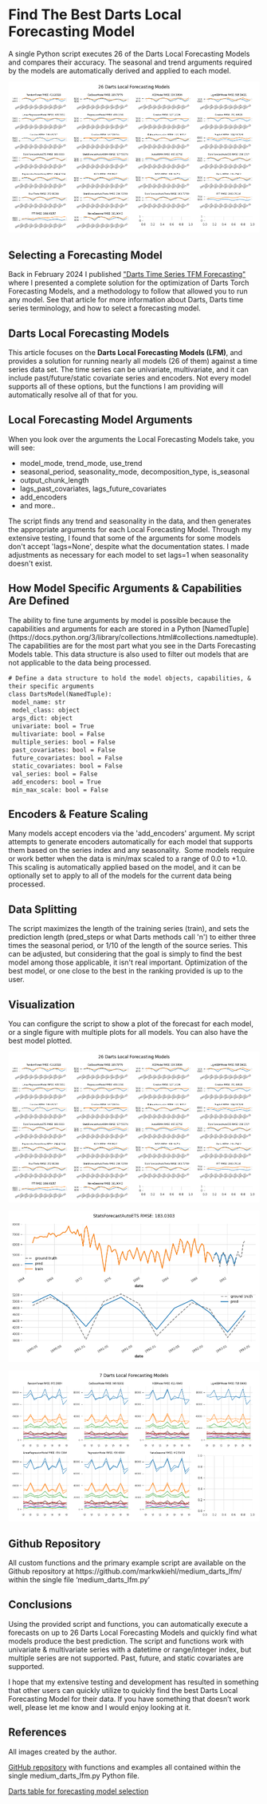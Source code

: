 # Find The Best Darts Local Forecasting Model

<p>A single Python script executes 26 of the Darts Local Forecasting Models and compares their accuracy. The seasonal and trend arguments required by the models are automatically derived and applied to each model.</p>
<p><img src="https://github.com/markwkiehl/medium_darts_lfm/blob/e7a091cf212321a17408f34c3c4adf948deeb125/assets/darts_25x_dataset_LFM_plot(1).png" alt="cover image" title="cover image"></p>

## Selecting a Forecasting Model
Back in February 2024 I published ["Darts Time Series TFM Forecasting"](https://medium.com/@markwkiehl/darts-time-series-tfm-forecasting-8275ccc93a43) where I presented a complete solution for the optimization of Darts Torch Forecasting Models, and a methodology to follow that allowed you to run any model. See that article for more information about Darts, Darts time series terminology, and how to select a forecasting model.

## Darts Local Forecasting Models
<p>This article focuses on the <b>Darts Local Forecasting Models (LFM)</b>, and provides a solution for running nearly all models (26 of them) against a time series data set. The time series can be univariate, multivariate, and it can include past/future/static covariate series and encoders. Not every model supports all of these options, but the functions I am providing will automatically resolve all of that for you.
</p>

## Local Forecasting Model Arguments
<p>When you look over the arguments the Local Forecasting Models take, you will see:</p>
<ul>
<li>model_mode, trend_mode, use_trend</li>
<li>seasonal_period, seasonality_mode, decomposition_type, is_seasonal</li>
<li>output_chunk_length</li>
<li>lags_past_covariates, lags_future_covariates</li>
<li>add_encoders</li>
<li>and more..</li>
</ul>
<p>The script finds any trend and seasonality in the data, and then generates the appropriate arguments for each Local Forecasting Model. Through my extensive testing, I found that some of the arguments for some models don't accept 'lags=None', despite what the documentation states. I made adjustments as necessary for each model to set lags=1 when seasonality doesn't exist.
</p>

## How Model Specific Arguments & Capabilities Are Defined
<p>The ability to fine tune arguments by model is possible because the capabilities and arguments for each are stored in a Python [NamedTuple](https://docs.python.org/3/library/collections.html#collections.namedtuple). The capabilities are for the most part what you see in the Darts Forecasting Models table. This data structure is also used to filter out models that are not applicable to the data being processed.</p>

```
# Define a data structure to hold the model objects, capabilities, & their specific arguments
class DartsModel(NamedTuple):
 model_name: str
 model_class: object
 args_dict: object
 univariate: bool = True
 multivariate: bool = False
 multiple_series: bool = False
 past_covariates: bool = False
 future_covariates: bool = False
 static_covariates: bool = False
 val_series: bool = False
 add_encoders: bool = True
 min_max_scale: bool = False
```

## Encoders & Feature Scaling
<p>Many models accept encoders via the 'add_encoders' argument. My script attempts to generate encoders automatically for each model that supports them based on the series index and any seasonality. 
Some models require or work better when the data is min/max scaled to a range of 0.0 to +1.0. This scaling is automatically applied based on the model, and it can be optionally set to apply to all of the models for the current data being processed.
</p>

## Data Splitting
<p>The script maximizes the length of the training series (train), and sets the prediction length (pred_steps or what Darts methods call 'n') to either three times the seasonal period, or 1/10 of the length of the source series. This can be adjusted, but considering that the goal is simply to find the best model among those applicable, it isn't real important. Optimization of the best model, or one close to the best in the ranking provided is up to the user.
</p>

## Visualization
<p>You can configure the script to show a plot of the forecast for each model, or a single figure with multiple plots for all models. You can also have the best model plotted.
</p>
<p><img src="assets/darts_25x_dataset_LFM_plot(1).png" alt="25x Darts Local Forecasting Model results" title="Results for 25x Darts Local Forecasting Models"></p>
<p><img src="assets/darts_25x_dataset_LFM_plot(2).png" alt="25x Darts Local Forecasting Model best result" title="Best result for 25x Darts Local Forecasting Models"></p>
<p><img src="assets/darts_7x_LFM_multivariate(1).png" alt="Results for 7x LFM that support multivariate series" title="Results for 7x LFM that support multivariate series"></p>

## Github Repository
<p>All custom functions and the primary example script are available on the Github repository at https://github.com/markwkiehl/medium_darts_lfm/ within the single file ‘medium_darts_lfm.py’</p>

## Conclusions
<p>Using the provided script and functions, you can automatically execute a forecasts on up to 26 Darts Local Forecasting Models and quickly find what models produce the best prediction. The script and functions work with univariate & multivariate series with a datetime or range/integer index, but multiple series are not supported. Past, future, and static covariates are supported.
</p>
<p>I hope that my extensive testing and development has resulted in something that other users can quickly utilize to quickly find the best Darts Local Forecasting Model for their data. If you have something that doesn’t work well, please let me know and I would enjoy looking at it.
</p>

## References
All images created by the author.

<a href="https://github.com/markwkiehl/medium_darts_lfm">GitHub repository</a> with functions and examples all contained within the single medium_darts_lfm.py Python file.

<a href="https://github.com/unit8co/darts?tab=readme-ov-file#forecasting-models" target="_blank">Darts table for forecasting model selection</a>
